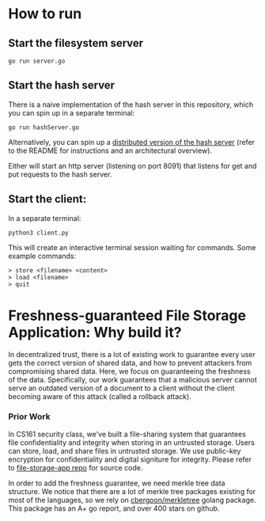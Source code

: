 # How to run

##  Start the filesystem server
```
go run server.go
```

## Start the hash server
There is a naive implementation of the hash server in this repository, which you can spin up in a separate terminal:
```
go run hashServer.go
```

Alternatively, you can spin up a [distributed version of the hash server](https://github.com/nivkris/dtrust/blob/dev/hashserver/core-modules/hash_server/README.md) (refer to the README for instructions and an architectural overview).

Either will start an http server (listening on port 8091) that listens for get and put requests to the hash server.

## Start the client:
In a separate terminal:
```
python3 client.py
```

This will create an interactive terminal session waiting for commands. Some example commands:
```
> store <filename> <content>
> load <filename>
> quit
```

# Freshness-guaranteed File Storage Application: Why build it?
In decentralized trust, there is a lot of existing work to guarantee every user gets the correct version of shared data, and how to prevent attackers from compromising shared data. Here, we focus on guaranteeing the freshness of the data. Specifically, our work guarantees that a malicious server cannot serve an outdated version of a document to a client without the client becoming aware of this attack (called a rollback attack).

### Prior Work

In CS161 security class, we've built a file-sharing system that guarantees file confidentiality and integrity when storing in an untrusted storage. Users can store, load, and share files in untrusted storage. We use public-key encryption for confidentiality and digital signiture for integrity. Please refer to [file-storage-app repo](https://github.com/zoey1124/file-storage-app) for source code.

In order to add the freshness guarantee, we need merkle tree data structure. We notice that there are a lot of merkle tree packages existing for most of the languages, so we rely on [cbergoon/merkletree](https://pkg.go.dev/github.com/cbergoon/merkletree) golang package. This package has an A+ go report, and over 400 stars on github.
